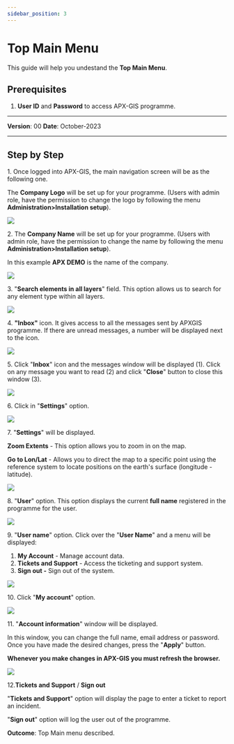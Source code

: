 ```yaml
---
sidebar_position: 3
---
```

# Top Main Menu

This guide will help you undestand the **Top Main Menu**.

## **Prerequisites**
1.	**User ID** and **Password** to access APX-GIS programme.

------------

**Version**: 00
**Date**: October-2023

------------
## **Step by Step**


1\. Once logged into APX-GIS, the main navigation screen will be as the following one.

The **Company Logo** will be set up for your programme. (Users with admin role, have the permission to change the logo by following the menu **Administration&gt;Installation setup**).

![](/img/GEN-MEN-01/GEN-MEN-01-STP-01.png)


2\. The **Company Name** will be set up for your programme. (Users with admin role, have the permission to change the name by following the menu **Administration&gt;Installation setup**).

In this example **APX DEMO** is the name of the company.

![](/img/GEN-MEN-01/GEN-MEN-01-STP-02.png)


3\. "**Search elements in all layers**" field.  This option allows us to search for any element type within all layers.

![](/img/GEN-MEN-01/GEN-MEN-01-STP-03.png)


4\. **"Inbox"** icon. It gives access to all the messages sent by APXGIS programme. If there are unread messages, a number will be displayed next to the icon.

![](/img/GEN-MEN-01/GEN-MEN-01-STP-04.png)


5\. Click "**Inbox**" icon and the messages window will be displayed (1). Click on any message you want to read (2) and click "**Close**" button to close this window (3).

![](/img/GEN-MEN-01/GEN-MEN-01-STP-05.png)


6\. Click in "**Settings**" option.

![](/img/GEN-MEN-01/GEN-MEN-01-STP-06.png)

7\. "**Settings**" will be displayed.

**Zoom Extents** - This option allows you to zoom in on the map.

**Go to Lon/Lat** \- Allows you to direct the map to a specific point using the reference system to locate positions on the earth's surface (longitude - latitude). 

![](/img/GEN-MEN-01/GEN-MEN-01-STP-07.png)


8\. "**User**" option. This option displays the current **full name** registered in the programme for the user.

![](/img/GEN-MEN-01/GEN-MEN-01-STP-08.png)


9\. "**User name**" option. Click over the "**User Name**" and a menu will be displayed:

1. **My Account** - Manage account data.
2. **Tickets and Support** - Access the ticketing and support system.
3. **Sign out -** Sign out of the system.

![](/img/GEN-MEN-01/GEN-MEN-01-STP-09.png)


10\. Click "**My account**" option.

![](/img/GEN-MEN-01/GEN-MEN-01-STP-10.png)


11\. "**Account information**" window will be displayed.

In this window, you can change the full name, email address or password. Once you have made the desired changes, press the "**Apply**" button.

 **Whenever you make changes in APX-GIS you must refresh the browser.**

![](/img/GEN-MEN-01/GEN-MEN-01-STP-11.png)


12\.**Tickets and Support** / **Sign out**

"**Tickets and Support**" option will display the page to enter a ticket to report an incident.

"**Sign out**" option will log the user out of the programme.


**Outcome**: Top Main menu described.
